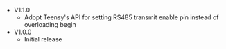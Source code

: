 - V1.1.0
  * Adopt Teensy's API for setting RS485 transmit enable pin instead of overloading begin
- V1.0.0
  * Initial release
